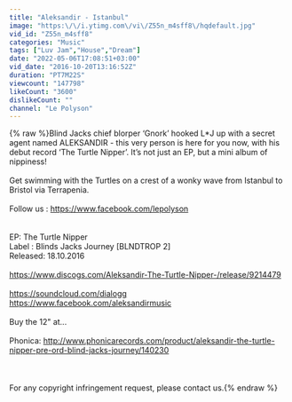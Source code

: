 ```yaml
---
title: "Aleksandir - Istanbul"
image: "https:\/\/i.ytimg.com\/vi\/Z55n_m4sff8\/hqdefault.jpg"
vid_id: "Z55n_m4sff8"
categories: "Music"
tags: ["Luv Jam","House","Dream"]
date: "2022-05-06T17:08:51+03:00"
vid_date: "2016-10-20T13:16:52Z"
duration: "PT7M22S"
viewcount: "147798"
likeCount: "3600"
dislikeCount: ""
channel: "Le Polyson"
---
```

{% raw %}Blind Jacks chief blorper ‘Gnork’ hooked L*J up with a secret agent named ALEKSANDIR - this very person is here for you now, with his debut record ‘The Turtle Nipper’. It’s not just an EP, but a mini album of nippiness!<br /><br />Get swimming with the Turtles on a crest of a wonky wave from Istanbul to Bristol via Terrapenia.<br /><br />Follow us : <a rel="nofollow" target="blank" href="https://www.facebook.com/lepolyson">https://www.facebook.com/lepolyson</a><br /><br /><br />EP: The Turtle Nipper<br />Label : Blinds Jacks Journey [BLNDTROP 2]<br />Released: 18.10.2016<br /><br /><a rel="nofollow" target="blank" href="https://www.discogs.com/Aleksandir-The-Turtle-Nipper-/release/9214479">https://www.discogs.com/Aleksandir-The-Turtle-Nipper-/release/9214479</a><br /><br /><a rel="nofollow" target="blank" href="https://soundcloud.com/dialogg">https://soundcloud.com/dialogg</a><br /><a rel="nofollow" target="blank" href="https://www.facebook.com/aleksandirmusic">https://www.facebook.com/aleksandirmusic</a><br /><br />Buy the 12&quot; at...<br /><br />Phonica: <a rel="nofollow" target="blank" href="http://www.phonicarecords.com/product/aleksandir-the-turtle-nipper-pre-ord-blind-jacks-journey/140230">http://www.phonicarecords.com/product/aleksandir-the-turtle-nipper-pre-ord-blind-jacks-journey/140230</a><br /><br /><br /><br />For any copyright infringement request, please contact us.{% endraw %}
